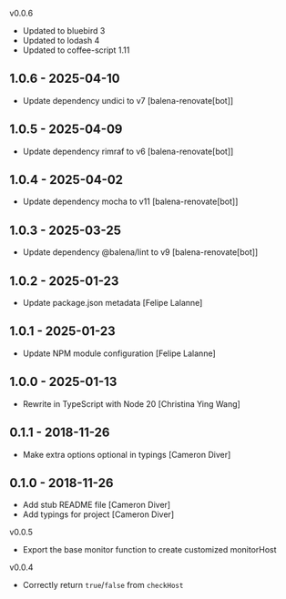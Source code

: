 v0.0.6

* Updated to bluebird 3
* Updated to lodash 4
* Updated to coffee-script 1.11

## 1.0.6 - 2025-04-10

* Update dependency undici to v7 [balena-renovate[bot]]

## 1.0.5 - 2025-04-09

* Update dependency rimraf to v6 [balena-renovate[bot]]

## 1.0.4 - 2025-04-02

* Update dependency mocha to v11 [balena-renovate[bot]]

## 1.0.3 - 2025-03-25

* Update dependency @balena/lint to v9 [balena-renovate[bot]]

## 1.0.2 - 2025-01-23

* Update package.json metadata [Felipe Lalanne]

## 1.0.1 - 2025-01-23

* Update NPM module configuration [Felipe Lalanne]

## 1.0.0 - 2025-01-13

* Rewrite in TypeScript with Node 20 [Christina Ying Wang]

## 0.1.1 - 2018-11-26

* Make extra options optional in typings [Cameron Diver]

## 0.1.0 - 2018-11-26

* Add stub README file [Cameron Diver]
* Add typings for project [Cameron Diver]

v0.0.5

* Export the base monitor function to create customized monitorHost 

v0.0.4

* Correctly return `true`/`false` from `checkHost`
